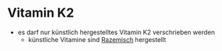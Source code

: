 # Vitamin K2
- es darf nur künstlich hergestelltes Vitamin K2 verschrieben werden
	- künstliche Vitamine sind [Razemisch](../Glossar/Razemisch.md) hergestellt